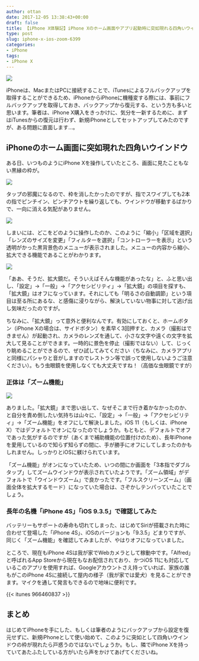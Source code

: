 ```yaml
---
author: ottan
date: 2017-12-05 13:38:43+00:00
draft: false
title: 【iPhone X体験記】iPhone Xのホーム画面やアプリ起動時に突如現れる四角いウインドウの正体は？！
type: post
slug: iphone-x-ios-zoom-6399
categories:
- iPhone
tags:
- iPhone X
---
```


![](/uploads/2017/12/171205-5a269afb55a5f.jpg)

iPhoneは、MacまたはPCに接続することで、iTunesによるフルバックアップを取得することができるため、iPhoneからiPhoneに機種変する際には、事前にフルバックアップを取得しておき、バックアップから復元する、という方も多いと思います。筆者は、iPhone X購入をきっかけに、気分を一新するために、まずはiTunesからの復元は行わず、新規iPhoneとしてセットアップしてみたのですが、ある問題に直面します…。

## iPhoneのホーム画面に突如現れた四角いウインドウ

ある日、いつものようにiPhone Xを操作していたところ、画面に見たこともない黒縁の枠が。

![](/uploads/2017/12/171205-5a269b03ad134.jpeg)

タップの邪魔になるので、枠を消したかったのですが、指でスワイプしても2本の指でピンチイン、ピンチアウトを繰り返しても、ウインドウが移動するばかりで、一向に消える気配がありません。

![](/uploads/2017/12/171205-5a269b0a29fdf.jpeg)

しまいには、どこをどのように操作したのか、このように「縮小」「区域を選択」「レンズのサイズを変更」「フィルターを選択」「コントローラーを表示」という透明がかった黒背景色のメニューが表示されました。メニューの内容から縮小、拡大できる機能であることがわかります。

![](/uploads/2017/12/171205-5a269c7a3a838.jpeg)

「ああ、そうだ、拡大鏡だ。そういえばそんな機能があったな」と、ふと思い出し、「設定」→「一般」→「アクセシビリティ」→「拡大鏡」の項目を探すも、「拡大鏡」はオフになっています。それにしても「明るさの自動調節」という項目は至る所にあるな、と感傷に浸りながら、解決していない物事に対して逃げ出し気味だったのですが。

ちなみに、「拡大鏡」って意外と便利なんです。有効にしておくと、ホームボタン（iPhone Xの場合は、サイドボタン）を素早く3回押すと、カメラ（撮影はできません）が起動され、カメラのレンズを通して、小さな文字や遠くの文字を拡大して見ることができます。一時的に景色を停止（撮影ではない）して、じっくり眺めることができるので、ぜひ試してみてください（ちなみに、カメラアプリと同様にパシャりと音がしますのでレストラン等で誤って使用しないようご注意ください）。もう虫眼鏡を使用しなくても大丈夫ですね！（高価な虫眼鏡ですが）

### 正体は「ズーム機能」

![](/uploads/2017/12/171205-5a269b10449ef.jpeg)

ありました。「拡大鏡」まで思い出して、なぜそこまで行き着かなかったのか、と自分を責め倒したい気持ちは山々に、「設定」→「一般」→「アクセシビリティ」→「ズーム機能」をオフにして解決しました。iOS 11（もしくは、iPhone X）ではデフォルトでオンになったのでしょうか。もともと、デフォルトでオフであった気がするのですが（あくまで補助機能の位置付けのため）、長年iPhoneを愛用しているので知らず知らずの間に、手が勝手にオフにしてしまったのかもしれません。しっかりとiOSに躾けられています。

「ズーム機能」がオンになっていたため、いつの間にか画面を「3本指でダブルタップ」してズームウインドウが表示されていたようです。「ズーム領域」がデフォルトで「ウインドウズーム」で良かったです。「フルスクリーンズーム」（画面全体を拡大するモード）になっていた場合は、さぞかしテンパっていたことでしょう。

### 長年の名機「iPhone 4S」「iOS 9.3.5」で確認してみた

バッテリーもサポートの寿命も切れてしまった、はじめてSiriが搭載された時に合わせて登場した「iPhone 4S」、iOSのバージョンも「9.3.5」どまりですが、同じく「ズーム機能」を確認してみましたが、やはりオフになっていました。

ところで、現在もiPhone 4Sは我が家でWebカメラとして稼動中です。「Alfred」と呼ばれるApp Storeから現在もなお配信されており、かつiOS 11にも対応しているこのアプリを使用すれば、Googleアカウントさえ持っていれば、家族の誰もがこのiPhone 4Sに接続して屋内の様子（我が家では愛犬）を見ることができます。マイクを通して発言もできるので地味に便利です。

{{< itunes 966460837 >}}

## まとめ

はじめてiPhoneを手にした、もしくは筆者のようにバックアップから設定を復元せずに、新規iPhoneとして使い始めて、このように突如として四角いウインドウの枠が現れたら戸惑うのではないでしょうか。もし、隣でiPhone Xを持っていてあたふたしている方がいたら声をかけてあげてくださいね。
